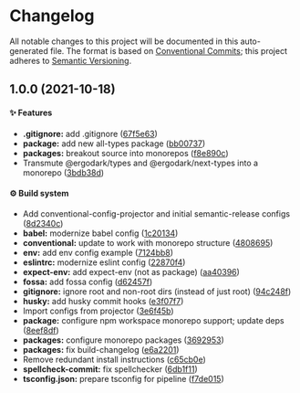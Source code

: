 # Changelog

All notable changes to this project will be documented in this auto-generated
file. The format is based on [Conventional Commits][1]; this project adheres to
[Semantic Versioning][2].

## 1.0.0 (2021-10-18)

#### ✨ Features

- **.gitignore:** add .gitignore ([67f5e63][3])
- **package:** add new all-types package ([bb00737][4])
- **packages:** breakout source into monorepos ([f8e890c][5])
- Transmute @ergodark/types and @ergodark/next-types into a monorepo
  ([3bdb38d][6])

#### ⚙️ Build system

- Add conventional-config-projector and initial semantic-release configs
  ([8d2340c][7])
- **babel:** modernize babel config ([1c20134][8])
- **conventional:** update to work with monorepo structure ([4808695][9])
- **env:** add env config example ([7124bb8][10])
- **eslintrc:** modernize eslint config ([22870f4][11])
- **expect-env:** add expect-env (not as package) ([aa40396][12])
- **fossa:** add fossa config ([d62457f][13])
- **gitignore:** ignore root and non-root dirs (instead of just root)
  ([94c248f][14])
- **husky:** add husky commit hooks ([e3f07f7][15])
- Import configs from projector ([3e6f45b][16])
- **package:** configure npm workspace monorepo support; update deps
  ([8eef8df][17])
- **packages:** configure monorepo packages ([3692953][18])
- **packages:** fix build-changelog ([e6a2201][19])
- Remove redundant install instructions ([c65cb0e][20])
- **spellcheck-commit:** fix spellchecker ([6db1f11][21])
- **tsconfig.json:** prepare tsconfig for pipeline ([f7de015][22])

[1]: https://conventionalcommits.org
[2]: https://semver.org
[3]:
  https://github.com/Xunnamius/typescript-utils/commit/67f5e63863018babf847f4bbf21960b91eb1e7b8
[4]:
  https://github.com/Xunnamius/typescript-utils/commit/bb00737a6b11e041836bb85f30ceadd8196cc1b6
[5]:
  https://github.com/Xunnamius/typescript-utils/commit/f8e890cb7b60726f9fb416653cb81a43dfb98e54
[6]:
  https://github.com/Xunnamius/typescript-utils/commit/3bdb38d8bd7979b8b9dbb8f2639aa1349468d660
[7]:
  https://github.com/Xunnamius/typescript-utils/commit/8d2340c4bc9af4282fe7e78679ad296bedd15f65
[8]:
  https://github.com/Xunnamius/typescript-utils/commit/1c201343df5d01a95cae187b0c3b496c7678adf3
[9]:
  https://github.com/Xunnamius/typescript-utils/commit/48086952bb3570b03812e3eb8f607a3ca27d4229
[10]:
  https://github.com/Xunnamius/typescript-utils/commit/7124bb819c6f6aeac861ff88c054edd470f04c45
[11]:
  https://github.com/Xunnamius/typescript-utils/commit/22870f4c65ffd8eafeaacf201912951dc62abec0
[12]:
  https://github.com/Xunnamius/typescript-utils/commit/aa40396f4cda8ec6b983e2bf423fef95b0660cd5
[13]:
  https://github.com/Xunnamius/typescript-utils/commit/d62457f26654d6e275b3415675c535c4d014e13e
[14]:
  https://github.com/Xunnamius/typescript-utils/commit/94c248f245f753b98c44e5f72955735aa958b81c
[15]:
  https://github.com/Xunnamius/typescript-utils/commit/e3f07f73f7a39cc7d897a7507c793620afe6c006
[16]:
  https://github.com/Xunnamius/typescript-utils/commit/3e6f45b73b6af25af008c542bbb0bdc2a544d186
[17]:
  https://github.com/Xunnamius/typescript-utils/commit/8eef8df98bb7539d105b91b6d254b78f56ca6f86
[18]:
  https://github.com/Xunnamius/typescript-utils/commit/3692953ca8156babf7b1e7584e042bc09820bce6
[19]:
  https://github.com/Xunnamius/typescript-utils/commit/e6a2201cea079bf34e9c2ef8d7fed216ea7911ca
[20]:
  https://github.com/Xunnamius/typescript-utils/commit/c65cb0e7604b52f7484ed3399a37dbac3a9b2e8f
[21]:
  https://github.com/Xunnamius/typescript-utils/commit/6db1f11391d869949f480d367d3312eddc3c5eb7
[22]:
  https://github.com/Xunnamius/typescript-utils/commit/f7de015b99cd4c0156f3187e53b9eb06a5985721
